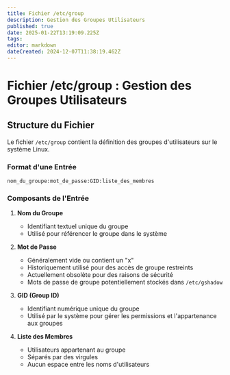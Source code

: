 ```yaml
---
title: Fichier /etc/group
description: Gestion des Groupes Utilisateurs
published: true
date: 2025-01-22T13:19:09.225Z
tags: 
editor: markdown
dateCreated: 2024-12-07T11:38:19.462Z
---
```


# Fichier /etc/group : Gestion des Groupes Utilisateurs

## Structure du Fichier

Le fichier `/etc/group` contient la définition des groupes d'utilisateurs sur le système Linux.

### Format d'une Entrée

``` 
nom_du_groupe:mot_de_passe:GID:liste_des_membres
```

### Composants de l'Entrée

1. **Nom du Groupe**
   - Identifiant textuel unique du groupe
   - Utilisé pour référencer le groupe dans le système

2. **Mot de Passe**
   - Généralement vide ou contient un "x"
   - Historiquement utilisé pour des accès de groupe restreints
   - Actuellement obsolète pour des raisons de sécurité
   - Mots de passe de groupe potentiellement stockés dans `/etc/gshadow`

3. **GID (Group ID)**
   - Identifiant numérique unique du groupe
   - Utilisé par le système pour gérer les permissions et l'appartenance aux groupes

4. **Liste des Membres**
   - Utilisateurs appartenant au groupe
   - Séparés par des virgules
   - Aucun espace entre les noms d'utilisateurs

